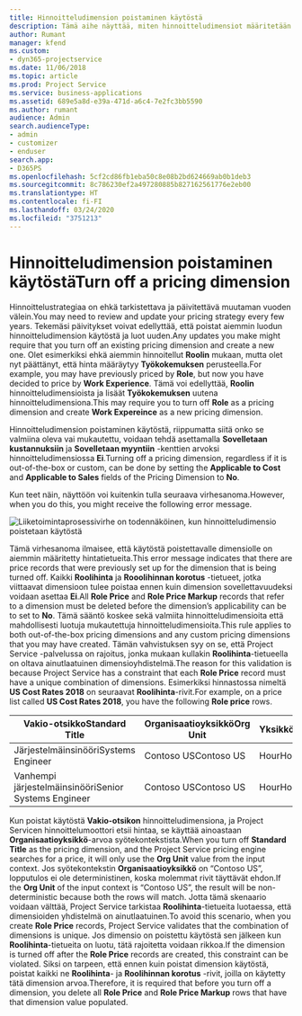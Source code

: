 ```yaml
---
title: Hinnoitteludimension poistaminen käytöstä
description: Tämä aihe näyttää, miten hinnoitteludimensiot määritetään Project Service -ratkaisussa.
author: Rumant
manager: kfend
ms.custom:
- dyn365-projectservice
ms.date: 11/06/2018
ms.topic: article
ms.prod: Project Service
ms.service: business-applications
ms.assetid: 689e5a8d-e39a-471d-a6c4-7e2fc3bb5590
ms.author: rumant
audience: Admin
search.audienceType:
- admin
- customizer
- enduser
search.app:
- D365PS
ms.openlocfilehash: 5cf2cd86fb1eba50c8e08b2bd624669ab0b1deb3
ms.sourcegitcommit: 8c786230ef2a497280885b827162561776e2eb00
ms.translationtype: HT
ms.contentlocale: fi-FI
ms.lasthandoff: 03/24/2020
ms.locfileid: "3751213"
---
```

# <a name="turn-off-a-pricing-dimension"></a><span data-ttu-id="a22ac-103">Hinnoitteludimension poistaminen käytöstä</span><span class="sxs-lookup"><span data-stu-id="a22ac-103">Turn off a pricing dimension</span></span>

<span data-ttu-id="a22ac-104">Hinnoittelustrategiaa on ehkä tarkistettava ja päivitettävä muutaman vuoden välein.</span><span class="sxs-lookup"><span data-stu-id="a22ac-104">You may need to review and update your pricing strategy every few years.</span></span> <span data-ttu-id="a22ac-105">Tekemäsi päivitykset voivat edellyttää, että poistat aiemmin luodun hinnoitteludimension käytöstä ja luot uuden.</span><span class="sxs-lookup"><span data-stu-id="a22ac-105">Any updates you make might require that you turn off an existing pricing dimension and create a new one.</span></span> <span data-ttu-id="a22ac-106">Olet esimerkiksi ehkä aiemmin hinnoitellut **Roolin** mukaan, mutta olet nyt päättänyt, että hinta määräytyy **Työkokemuksen** perusteella.</span><span class="sxs-lookup"><span data-stu-id="a22ac-106">For example, you may have previously priced by **Role**, but now you have decided to price by **Work Experience**.</span></span> <span data-ttu-id="a22ac-107">Tämä voi edellyttää, **Roolin** hinnoitteludimensioista ja lisäät **Työkokemuksen** uutena hinnoitteludimensiona.</span><span class="sxs-lookup"><span data-stu-id="a22ac-107">This may require you to turn off **Role** as a pricing dimension and create **Work Expereince** as a new pricing dimension.</span></span> 

<span data-ttu-id="a22ac-108">Hinnoitteludimension poistaminen käytöstä, riippumatta siitä onko se valmiina oleva vai mukautettu, voidaan tehdä asettamalla **Sovelletaan kustannuksiin** ja **Sovelletaan myyntiin** -kenttien arvoksi hinnoitteludimensiossa **Ei**.</span><span class="sxs-lookup"><span data-stu-id="a22ac-108">Turning off a pricing dimension, regardless if it is out-of-the-box or custom, can be done by setting the **Applicable to Cost** and **Applicable to Sales** fields of the Pricing Dimension to **No**.</span></span>

<span data-ttu-id="a22ac-109">Kun teet näin, näyttöön voi kuitenkin tulla seuraava virhesanoma.</span><span class="sxs-lookup"><span data-stu-id="a22ac-109">However, when you do this, you might receive the following error message.</span></span>

![Liiketoimintaprosessivirhe on todennäköinen, kun hinnoitteludimensio poistetaan käytöstä](media/Business-Process-Error.png)


<span data-ttu-id="a22ac-111">Tämä virhesanoma ilmaisee, että käytöstä poistettavalle dimensiolle on aiemmin määritetty hintatietueita.</span><span class="sxs-lookup"><span data-stu-id="a22ac-111">This error message indicates that there are price records that were previously set up for the dimension that is being turned off.</span></span> <span data-ttu-id="a22ac-112">Kaikki **Roolihinta** ja **Rooolihinnan korotus** -tietueet, jotka viittaavat dimensioon tulee poistaa ennen kuin dimension sovellettavuudeksi voidaan asettaa **Ei**.</span><span class="sxs-lookup"><span data-stu-id="a22ac-112">All **Role Price** and **Role Price Markup** records that refer to a dimension must be deleted before the dimension’s applicability can be to set to **No**.</span></span> <span data-ttu-id="a22ac-113">Tämä sääntö koskee sekä valmiita hinnoitteludimensioita että mahdollisesti luotuja mukautettuja hinnoitteludimensioita.</span><span class="sxs-lookup"><span data-stu-id="a22ac-113">This rule applies to both out-of-the-box pricing dimensions and any custom pricing dimensions that you may have created.</span></span> <span data-ttu-id="a22ac-114">Tämän vahvistuksen syy on se, että Project Service -palvelussa on rajoitus, jonka mukaan kullakin **Roolihinta**-tietueella on oltava ainutlaatuinen dimensioyhdistelmä.</span><span class="sxs-lookup"><span data-stu-id="a22ac-114">The reason for this validation is because Project Service has a constraint that each **Role Price** record must have a unique combination of dimensions.</span></span> <span data-ttu-id="a22ac-115">Esimerkiksi hinnastossa nimeltä **US Cost Rates 2018** on seuraavat **Roolihinta**-rivit.</span><span class="sxs-lookup"><span data-stu-id="a22ac-115">For example, on a price list called **US Cost Rates 2018**, you have the following **Role price** rows.</span></span> 

| <span data-ttu-id="a22ac-116">Vakio-otsikko</span><span class="sxs-lookup"><span data-stu-id="a22ac-116">Standard Title</span></span>         | <span data-ttu-id="a22ac-117">Organisaatioyksikkö</span><span class="sxs-lookup"><span data-stu-id="a22ac-117">Org Unit</span></span>    |<span data-ttu-id="a22ac-118">Yksikkö</span><span class="sxs-lookup"><span data-stu-id="a22ac-118">Unit</span></span>   |<span data-ttu-id="a22ac-119">Hinta</span><span class="sxs-lookup"><span data-stu-id="a22ac-119">Price</span></span>  |<span data-ttu-id="a22ac-120">Valuutta</span><span class="sxs-lookup"><span data-stu-id="a22ac-120">Currency</span></span>  |
| -----------------------|-------------|-------|-------|----------|
| <span data-ttu-id="a22ac-121">Järjestelmäinsinööri</span><span class="sxs-lookup"><span data-stu-id="a22ac-121">Systems Engineer</span></span>|<span data-ttu-id="a22ac-122">Contoso US</span><span class="sxs-lookup"><span data-stu-id="a22ac-122">Contoso US</span></span>|<span data-ttu-id="a22ac-123">Hour</span><span class="sxs-lookup"><span data-stu-id="a22ac-123">Hour</span></span>| <span data-ttu-id="a22ac-124">100</span><span class="sxs-lookup"><span data-stu-id="a22ac-124">100</span></span>|<span data-ttu-id="a22ac-125">USD</span><span class="sxs-lookup"><span data-stu-id="a22ac-125">USD</span></span>|
| <span data-ttu-id="a22ac-126">Vanhempi järjestelmäinsinööri</span><span class="sxs-lookup"><span data-stu-id="a22ac-126">Senior Systems Engineer</span></span>|<span data-ttu-id="a22ac-127">Contoso US</span><span class="sxs-lookup"><span data-stu-id="a22ac-127">Contoso US</span></span>|<span data-ttu-id="a22ac-128">Hour</span><span class="sxs-lookup"><span data-stu-id="a22ac-128">Hour</span></span>| <span data-ttu-id="a22ac-129">150</span><span class="sxs-lookup"><span data-stu-id="a22ac-129">150</span></span>| <span data-ttu-id="a22ac-130">USD</span><span class="sxs-lookup"><span data-stu-id="a22ac-130">USD</span></span>|


<span data-ttu-id="a22ac-131">Kun poistat käytöstä **Vakio-otsikon** hinnoitteludimensiona, ja Project Servicen hinnoittelumoottori etsii hintaa, se käyttää ainoastaan **Organisaatioyksikkö**-arvoa syötekontekstista.</span><span class="sxs-lookup"><span data-stu-id="a22ac-131">When you turn off **Standard Title** as the pricing dimension, and the Project Service pricing engine searches for a price, it will only use the **Org Unit** value from the input context.</span></span> <span data-ttu-id="a22ac-132">Jos syötekontekstin **Organisaatioyksikkö** on “Contoso US”, lopputulos ei ole deterministinen, koska molemmat rivit täyttävät ehdon.</span><span class="sxs-lookup"><span data-stu-id="a22ac-132">If the **Org Unit** of the input context is “Contoso US”, the result will be non-deterministic because both the rows will match.</span></span> <span data-ttu-id="a22ac-133">Jotta tämä skenaario voidaan välttää, Project Service tarkistaa **Roolihinta**-tietueita luotaessa, että dimensioiden yhdistelmä on ainutlaatuinen.</span><span class="sxs-lookup"><span data-stu-id="a22ac-133">To avoid this scenario, when you create **Role Price** records, Project Service validates that the combination of dimensions is unique.</span></span> <span data-ttu-id="a22ac-134">Jos dimensio on poistettu käytöstä sen jälkeen kun **Roolihinta**-tietueita on luotu, tätä rajoitetta voidaan rikkoa.</span><span class="sxs-lookup"><span data-stu-id="a22ac-134">If the dimension is turned off after the **Role Price** records are created, this constraint can be violated.</span></span> <span data-ttu-id="a22ac-135">Siksi on tarpeen, että ennen kuin poistat dimension käytöstä, poistat kaikki ne **Roolihinta**- ja **Roolihinnan korotus** -rivit, joilla on käytetty tätä dimension arvoa.</span><span class="sxs-lookup"><span data-stu-id="a22ac-135">Therefore, it is required that before you turn off a dimension, you delete all **Role Price** and **Role Price Markup** rows that have that dimension value populated.</span></span>

